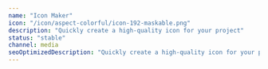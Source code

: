 ```yaml
---
name: "Icon Maker"
icon: "/icon/aspect-colorful/icon-192-maskable.png"
description: "Quickly create a high-quality icon for your project"
status: "stable"
channel: media
seoOptimizedDescription: "Quickly create a high-quality icon for your project"
---
```

